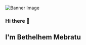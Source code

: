 ![Banner Image]([https://github.com/Betfsh/Betfsh/main/Picture.png](https://github.com/Betfsh/Betfsh/blob/main/picture.png))

### Hi there 👋

## I'm Bethelhem Mebratu


